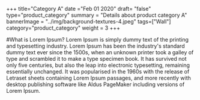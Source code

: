 +++
title="Category A"
date ="Feb 01 2020"
draft= "false"
type="product_category"
summary = "Details about product category A"
bannerImage = "../img/background-textures-4.jpeg"
tags=["Wall"]
category="product_category"
weight = 3
+++


#What is Lorem Ipsum?
Lorem Ipsum is simply dummy text of the printing and typesetting industry. Lorem Ipsum has been the industry's standard dummy text ever since the 1500s, when an unknown printer took a galley of type and scrambled it to make a type specimen book. It has survived not only five centuries, but also the leap into electronic typesetting, remaining essentially unchanged. It was popularised in the 1960s with the release of Letraset sheets containing Lorem Ipsum passages, and more recently with desktop publishing software like Aldus PageMaker including versions of Lorem Ipsum.